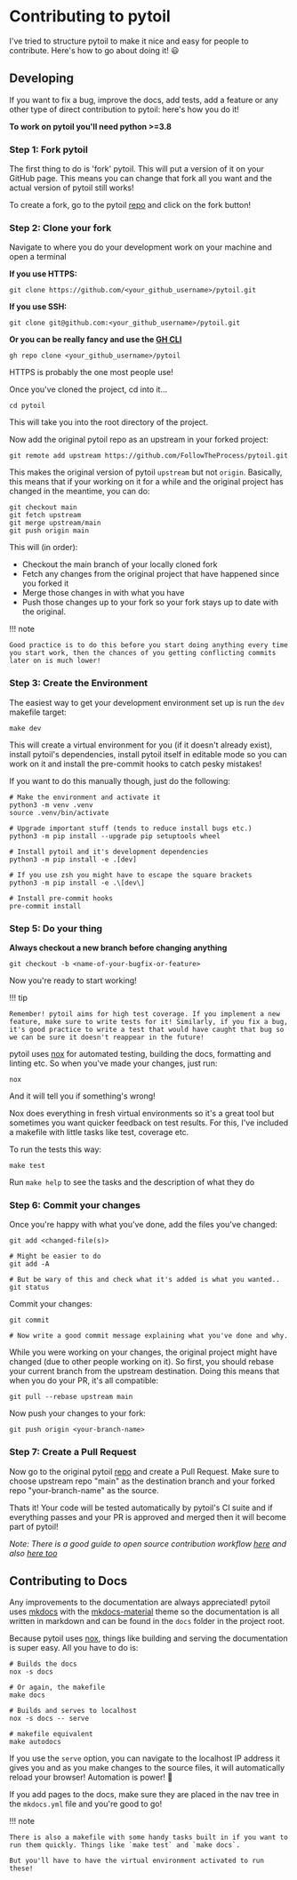 # Contributing to pytoil

I've tried to structure pytoil to make it nice and easy for people to contribute. Here's how to go about doing it! :smiley:

## Developing

If you want to fix a bug, improve the docs, add tests, add a feature or any other type of direct contribution to pytoil: here's how you do it!

**To work on pytoil you'll need python >=3.8**

### Step 1: Fork pytoil

The first thing to do is 'fork' pytoil. This will put a version of it on your GitHub page. This means you can change that fork all you want and the actual version of pytoil still works!

To create a fork, go to the pytoil [repo] and click on the fork button!

### Step 2: Clone your fork

Navigate to where you do your development work on your machine and open a terminal

**If you use HTTPS:**

```shell
git clone https://github.com/<your_github_username>/pytoil.git
```

**If you use SSH:**

```shell
git clone git@github.com:<your_github_username>/pytoil.git
```

**Or you can be really fancy and use the [GH CLI]**

```shell
gh repo clone <your_github_username>/pytoil
```

HTTPS is probably the one most people use!

Once you've cloned the project, cd into it...

```shell
cd pytoil
```

This will take you into the root directory of the project.

Now add the original pytoil repo as an upstream in your forked project:

```shell
git remote add upstream https://github.com/FollowTheProcess/pytoil.git
```

This makes the original version of pytoil `upstream` but not `origin`. Basically, this means that if your working on it for a while and the original project has changed in the meantime, you can do:

```shell
git checkout main
git fetch upstream
git merge upstream/main
git push origin main
```

This will (in order):

* Checkout the main branch of your locally cloned fork
* Fetch any changes from the original project that have happened since you forked it
* Merge those changes in with what you have
* Push those changes up to your fork so your fork stays up to date with the original.

!!! note

    Good practice is to do this before you start doing anything every time you start work, then the chances of you getting conflicting commits later on is much lower!

### Step 3: Create the Environment

The easiest way to get your development environment set up is run the `dev` makefile target:

```shell
make dev
```

This will create a virtual environment for you (if it doesn't already exist), install pytoil's dependencies, install pytoil itself in editable mode so you can work on it and install the pre-commit hooks to catch pesky mistakes!

If you want to do this manually though, just do the following:

```shell
# Make the environment and activate it
python3 -m venv .venv
source .venv/bin/activate

# Upgrade important stuff (tends to reduce install bugs etc.)
python3 -m pip install --upgrade pip setuptools wheel

# Install pytoil and it's development dependencies
python3 -m pip install -e .[dev]

# If you use zsh you might have to escape the square brackets
python3 -m pip install -e .\[dev\]

# Install pre-commit hooks
pre-commit install
```

### Step 5: Do your thing

**Always checkout a new branch before changing anything**

```shell
git checkout -b <name-of-your-bugfix-or-feature>
```

Now you're ready to start working!

!!! tip

    Remember! pytoil aims for high test coverage. If you implement a new feature, make sure to write tests for it! Similarly, if you fix a bug, it's good practice to write a test that would have caught that bug so we can be sure it doesn't reappear in the future!

pytoil uses [nox] for automated testing, building the docs, formatting and linting etc. So when you've made your changes, just run:

```shell
nox
```

And it will tell you if something's wrong!

Nox does everything in fresh virtual environments so it's a great tool but sometimes you want quicker feedback on test results. For this, I've included a makefile with little tasks like test, coverage etc.

To run the tests this way:

```shell
make test
```

Run `make help` to see the tasks and the description of what they do

### Step 6: Commit your changes

Once you're happy with what you've done, add the files you've changed:

```shell
git add <changed-file(s)>

# Might be easier to do
git add -A

# But be wary of this and check what it's added is what you wanted..
git status
```

Commit your changes:

```shell
git commit

# Now write a good commit message explaining what you've done and why.
```

While you were working on your changes, the original project might have changed (due to other people working on it). So first, you should rebase your current branch from the upstream destination. Doing this means that when you do your PR, it's all compatible:

```shell
git pull --rebase upstream main
```

Now push your changes to your fork:

```shell
git push origin <your-branch-name>
```

### Step 7: Create a Pull Request

Now go to the original pytoil [repo] and create a Pull Request. Make sure to choose upstream repo "main" as the destination branch and your forked repo "your-branch-name" as the source.

Thats it! Your code will be tested automatically by pytoil's CI suite and if everything passes and your PR is approved and merged then it will become part of pytoil!

*Note: There is a good guide to open source contribution workflow [here] and also [here too]*

## Contributing to Docs

Any improvements to the documentation are always appreciated! pytoil uses [mkdocs] with the [mkdocs-material] theme so the documentation is all written in markdown and can be found in the `docs` folder in the project root.

Because pytoil uses [nox], things like building and serving the documentation is super easy. All you have to do is:

```shell
# Builds the docs
nox -s docs

# Or again, the makefile
make docs

# Builds and serves to localhost
nox -s docs -- serve

# makefile equivalent
make autodocs
```

If you use the `serve` option, you can navigate to the localhost IP address it gives you and as you make changes to the source files, it will automatically reload your browser! Automation is power! :robot:

If you add pages to the docs, make sure they are placed in the nav tree in the `mkdocs.yml` file and you're good to go!

!!! note

    There is also a makefile with some handy tasks built in if you want to run them quickly. Things like `make test` and `make docs`.

    But you'll have to have the virtual environment activated to run these!

[GH CLI]: https://cli.github.com
[nox]: https://nox.thea.codes/en/stable/
[repo]: https://github.com/FollowTheProcess/pytoil
[here]: https://stackoverflow.com/questions/20956154/whats-the-workflow-to-contribute-to-an-open-source-project-using-git-pull-reque
[here too]: https://github.com/asmeurer/git-workflow
[mkdocs]: https://www.mkdocs.org
[mkdocs-material]: https://squidfunk.github.io/mkdocs-material/
